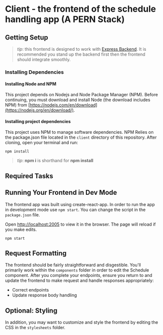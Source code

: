 # Client - the frontend of the schedule handling app (A PERN Stack)

## Getting Setup

> _tip_: this frontend is designed to work with [Express Backend](../server). It is recommended you stand up the backend first then the frontend should integrate smoothly.

### Installing Dependencies

#### Installing Node and NPM

This project depends on Nodejs and Node Package Manager (NPM). Before continuing, you must download and install Node (the download includes NPM) from [https://nodejs.com/en/download](https://nodejs.org/en/download/).

#### Installing project dependencies

This project uses NPM to manage software dependencies. NPM Relies on the package.json file located in the `client` directory of this repository. After cloning, open your terminal and run:

```
npm install
```

>_tip_: **npm i** is shorthand for **npm install**

## Required Tasks

## Running Your Frontend in Dev Mode

The frontend app was built using create-react-app. In order to run the app in development mode use ```npm start```. You can change the script in the ```package.json``` file. 

Open [http://localhost:2005](http://localhost:2005) to view it in the browser. The page will reload if you make edits.<br>

```
npm start
```

## Request Formatting

The frontend should be fairly straightforward and disgestible. You'll primarily work within the ```components``` folder in order to edit the Schedule component.
After you complete your endpoints, ensure you return to and update the frontend to make request and handle responses appropriately: 
- Correct endpoints
- Update response body handling 

## Optional: Styling

In addition, you may want to customize and style the frontend by editing the CSS in the ```stylesheets``` folder. 
